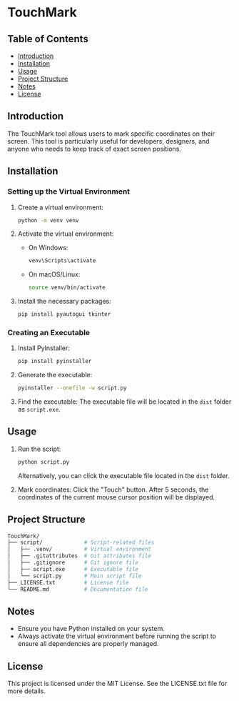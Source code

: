 # TouchMark

## Table of Contents
- [Introduction](#introduction)
- [Installation](#installation)
- [Usage](#usage)
- [Project Structure](#project-structure)
- [Notes](#notes)
- [License](#license)

## Introduction
The TouchMark tool allows users to mark specific coordinates on their screen. This tool is particularly useful for developers, designers, and anyone who needs to keep track of exact screen positions.

## Installation

### Setting up the Virtual Environment
1. Create a virtual environment:
   ```bash
   python -m venv venv
   ```

2. Activate the virtual environment:
   - On Windows:
     ```bash
     venv\Scripts\activate
     ```
   - On macOS/Linux:
     ```bash
     source venv/bin/activate
     ```

3. Install the necessary packages:
   ```bash
   pip install pyautogui tkinter
   ```

### Creating an Executable
1. Install PyInstaller:
   ```bash
   pip install pyinstaller
   ```

2. Generate the executable:
   ```bash
   pyinstaller --onefile -w script.py
   ```

3. Find the executable:
   The executable file will be located in the `dist` folder as `script.exe`.

## Usage
1. Run the script:
   ```bash
   python script.py
   ```
   Alternatively, you can click the executable file located in the `dist` folder.

2. Mark coordinates:
   Click the "Touch" button. After 5 seconds, the coordinates of the current mouse cursor position will be displayed.

## Project Structure
```bash
TouchMark/
├── script/             # Script-related files
│   ├── .venv/          # Virtual environment
│   ├── .gitattributes  # Git attributes file
│   ├── .gitignore      # Git ignore file
│   ├── script.exe      # Executable file
│   └── script.py       # Main script file
├── LICENSE.txt         # License file
└── README.md           # Documentation file
```

## Notes
- Ensure you have Python installed on your system.
- Always activate the virtual environment before running the script to ensure all dependencies are properly managed.

## License
This project is licensed under the MIT License. See the LICENSE.txt file for more details.